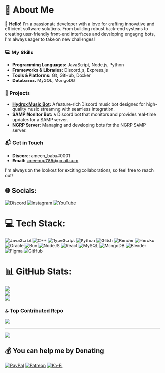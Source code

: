 # 💫 About Me

👋 **Hello!** I'm a passionate developer with a love for crafting innovative and efficient software solutions. From building robust back-end systems to creating user-friendly front-end interfaces and developing engaging bots, I'm always eager to take on new challenges!

### 💻 My Skills
- **Programming Languages:** JavaScript, Node.js, Python
- **Frameworks & Libraries:** Discord.js, Express.js
- **Tools & Platforms:** Git, GitHub, Docker
- **Databases:** MySQL, MongoDB

### 🚀 Projects
- **[Hydrox Music Bot](https://discord.com/oauth2/authorize?client_id=1112673469210034256&permissions=36842105936&integration_type=0&scope=bot+applications.commands):** A feature-rich Discord music bot designed for high-quality music streaming with seamless integration.
- **SAMP Monitor Bot:** A Discord bot that monitors and provides real-time updates for a SAMP server.
- **NGRP Server:** Managing and developing bots for the NGRP SAMP server.

### 📬 Get in Touch
- **Discord:** ameen_babu#0001
- **Email:** ameenop789@gmail.com

I'm always on the lookout for exciting collaborations, so feel free to reach out!

## 🌐 Socials:
[![Discord](https://img.shields.io/badge/Discord-%237289DA.svg?logo=discord&logoColor=white)](https://discord.gg/https://discord.com/users/880691136925147146) [![Instagram](https://img.shields.io/badge/Instagram-%23E4405F.svg?logo=Instagram&logoColor=white)](https://instagram.com/am.e.en) [![YouTube](https://img.shields.io/badge/YouTube-%23FF0000.svg?logo=YouTube&logoColor=white)](https://youtube.com/@https://www.youtube.com/@gaming_squawk) 

# 💻 Tech Stack:
![JavaScript](https://img.shields.io/badge/javascript-%23323330.svg?style=for-the-badge&logo=javascript&logoColor=%23F7DF1E) ![C++](https://img.shields.io/badge/c++-%2300599C.svg?style=for-the-badge&logo=c%2B%2B&logoColor=white) ![TypeScript](https://img.shields.io/badge/typescript-%23007ACC.svg?style=for-the-badge&logo=typescript&logoColor=white) ![Python](https://img.shields.io/badge/python-3670A0?style=for-the-badge&logo=python&logoColor=ffdd54) ![Glitch](https://img.shields.io/badge/glitch-%233333FF.svg?style=for-the-badge&logo=glitch&logoColor=white) ![Render](https://img.shields.io/badge/Render-%46E3B7.svg?style=for-the-badge&logo=render&logoColor=white) ![Heroku](https://img.shields.io/badge/heroku-%23430098.svg?style=for-the-badge&logo=heroku&logoColor=white) ![Oracle](https://img.shields.io/badge/Oracle-F80000?style=for-the-badge&logo=oracle&logoColor=white) ![Bun](https://img.shields.io/badge/Bun-%23000000.svg?style=for-the-badge&logo=bun&logoColor=white) ![NodeJS](https://img.shields.io/badge/node.js-6DA55F?style=for-the-badge&logo=node.js&logoColor=white) ![React](https://img.shields.io/badge/react-%2320232a.svg?style=for-the-badge&logo=react&logoColor=%2361DAFB) ![MySQL](https://img.shields.io/badge/mysql-4479A1.svg?style=for-the-badge&logo=mysql&logoColor=white) ![MongoDB](https://img.shields.io/badge/MongoDB-%234ea94b.svg?style=for-the-badge&logo=mongodb&logoColor=white) ![Blender](https://img.shields.io/badge/blender-%23F5792A.svg?style=for-the-badge&logo=blender&logoColor=white) ![Figma](https://img.shields.io/badge/figma-%23F24E1E.svg?style=for-the-badge&logo=figma&logoColor=white) ![GitHub](https://img.shields.io/badge/github-%23121011.svg?style=for-the-badge&logo=github&logoColor=white)
# 📊 GitHub Stats:
![](https://github-readme-stats.vercel.app/api?username=Ameen-Babu&theme=dark&hide_border=false&include_all_commits=false&count_private=false)<br/>
![](https://github-readme-streak-stats.herokuapp.com/?user=Ameen-Babu&theme=dark&hide_border=false)<br/>
![](https://github-readme-stats.vercel.app/api/top-langs/?username=Ameen-Babu&theme=dark&hide_border=false&include_all_commits=false&count_private=false&layout=compact)

### 🔝 Top Contributed Repo
![](https://github-contributor-stats.vercel.app/api?username=Ameen-Babu&limit=5&theme=dark&combine_all_yearly_contributions=true)

---
[![](https://visitcount.itsvg.in/api?id=Ameen-Babu&icon=0&color=4)](https://visitcount.itsvg.in)

  ## 💰 You can help me by Donating
  [![PayPal](https://img.shields.io/badge/PayPal-00457C?style=for-the-badge&logo=paypal&logoColor=white)](https://paypal.me/AmeenAbdul) [![Patreon](https://img.shields.io/badge/Patreon-F96854?style=for-the-badge&logo=patreon&logoColor=white)](https://patreon.com/AMEEN_BABU) [![Ko-Fi](https://img.shields.io/badge/Ko--fi-F16061?style=for-the-badge&logo=ko-fi&logoColor=white)](https://ko-fi.com/ko-fi.com/ameenbabu) 

  

